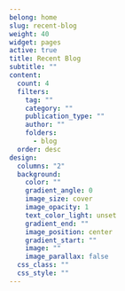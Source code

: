 ```yaml
---
belong: home
slug: recent-blog
weight: 40
widget: pages
active: true
title: Recent Blog
subtitle: ""
content:
  count: 4
  filters:
    tag: ""
    category: ""
    publication_type: ""
    author: ""
    folders:
      - blog
  order: desc
design:
  columns: "2"
  background:
    color: ""
    gradient_angle: 0
    image_size: cover
    image_opacity: 1
    text_color_light: unset
    gradient_end: ""
    image_position: center
    gradient_start: ""
    image: ""
    image_parallax: false
  css_class: ""
  css_style: ""
---
```

